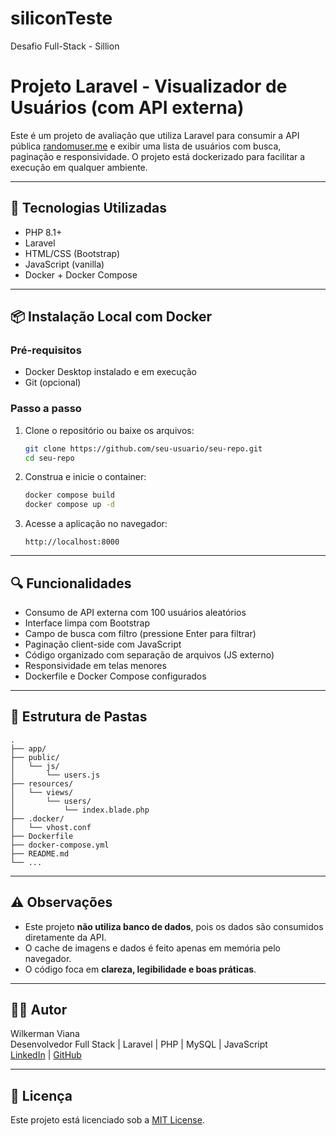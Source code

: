 # siliconTeste
Desafio Full-Stack - Sillion



# Projeto Laravel - Visualizador de Usuários (com API externa)

Este é um projeto de avaliação que utiliza Laravel para consumir a API pública [randomuser.me](https://randomuser.me) e exibir uma lista de usuários com busca, paginação e responsividade. O projeto está dockerizado para facilitar a execução em qualquer ambiente.

---

## 🚀 Tecnologias Utilizadas

- PHP 8.1+
- Laravel
- HTML/CSS (Bootstrap)
- JavaScript (vanilla)
- Docker + Docker Compose

---

## 📦 Instalação Local com Docker

### Pré-requisitos

- Docker Desktop instalado e em execução
- Git (opcional)

### Passo a passo

1. Clone o repositório ou baixe os arquivos:
   ```bash
   git clone https://github.com/seu-usuario/seu-repo.git
   cd seu-repo
   ```

2. Construa e inicie o container:
   ```bash
   docker compose build
   docker compose up -d
   ```

3. Acesse a aplicação no navegador:
   ```
   http://localhost:8000
   ```

---

## 🔍 Funcionalidades

- Consumo de API externa com 100 usuários aleatórios
- Interface limpa com Bootstrap
- Campo de busca com filtro (pressione Enter para filtrar)
- Paginação client-side com JavaScript
- Código organizado com separação de arquivos (JS externo)
- Responsividade em telas menores
- Dockerfile e Docker Compose configurados

---

## 📁 Estrutura de Pastas

```
.
├── app/
├── public/
│   └── js/
│       └── users.js
├── resources/
│   └── views/
│       └── users/
│           └── index.blade.php
├── .docker/
│   └── vhost.conf
├── Dockerfile
├── docker-compose.yml
├── README.md
└── ...
```

---

## ⚠️ Observações

- Este projeto **não utiliza banco de dados**, pois os dados são consumidos diretamente da API.
- O cache de imagens e dados é feito apenas em memória pelo navegador.
- O código foca em **clareza, legibilidade e boas práticas**.

---

## 🧑‍💻 Autor

Wilkerman Viana  
Desenvolvedor Full Stack | Laravel | PHP | MySQL | JavaScript  
[LinkedIn](https://www.linkedin.com) | [GitHub](https://github.com/seu-usuario)

---

## 📜 Licença

Este projeto está licenciado sob a [MIT License](LICENSE).
